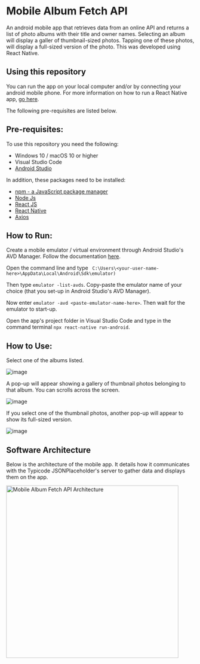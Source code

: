 # Mobile Album Fetch API
An android mobile app that retrieves data from an online API and returns a list of photo albums with their title and owner names. Selecting an album will display a galler of thumbnail-sized photos. Tapping one of these photos, will display a full-sized version of the photo. This was developed using React Native.

## Using this repository
You can run the app on your local computer and/or by connecting your android mobile phone. 
For more information on how to run a React Native app, [go here](https://reactnative.dev/docs/environment-setup).

The following pre-requisites are listed below.
## Pre-requisites:

To use this repository you need the following:
 - Windows 10 / macOS 10  or higher
 - Visual Studio Code
 - [Android Studio](https://developer.android.com/studio)

In addition, these packages need to be installed:
 - [npm - a JavaScript package manager](https://www.npmjs.com/package/npm)
 - [Node Js](https://nodejs.org/en/)
 - [React JS](https://reactjs.org/)
 - [React Native](https://reactnative.dev/)
 - [Axios](https://www.npmjs.com/package/axios) 
 
 ## How to Run:
 
 Create a mobile emulator / virtual environment through Android Studio's AVD Manager. Follow the documentation [here](https://developer.android.com/studio/intro/update#sdk-manager).
 
 Open the command line and type ` C:\Users\<your-user-name-here>\AppData\Local\Android\Sdk\emulator)`
 
 Then type `emulator -list-avds`. Copy-paste the emulator name of your choice (that you set-up in Android Studio's AVD Manager).
 
 Now enter `emulator -avd <paste-emulator-name-here>`. Then wait for the emulator to start-up.
 
 Open the app's project folder in Visual Studio Code and type in the command terminal `npx react-native run-android`.
 
 ## How to Use:
 
 Select one of the albums listed.
 
 ![image](https://user-images.githubusercontent.com/53241776/139165266-d187c845-c601-4762-9d33-8fc6ef29338c.png)

 A pop-up will appear showing a gallery of thumbnail photos belonging to that album. You can scrolls across the screen.
 
 ![image](https://user-images.githubusercontent.com/53241776/139166014-8a157cb2-0791-459a-a2ad-91dfd2e471cd.png)
 
 If you select one of the thumbnail photos, another pop-up will appear to show its full-sized version.
 
 ![image](https://user-images.githubusercontent.com/53241776/139166067-3f470c18-a400-4343-8fce-f2ddede2f714.png)
 
 ## Software Architecture
 
 Below is the architecture of the mobile app. It details how it communicates with the Typicode JSONPlaceholder's server to gather data and displays them on the app.
 
 <img width="461" alt="Mobile Album Fetch API Architecture" src="https://user-images.githubusercontent.com/53241776/138982145-dc63203b-7a56-4121-ba29-96c7fb9ccd6c.png">

 

 
